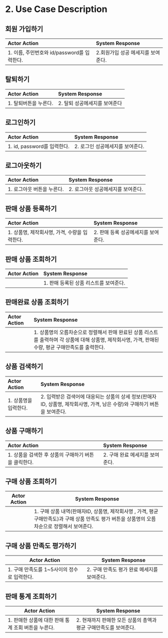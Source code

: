 # 2. Use Case Description

## 회원 가입하기

| Actor Action                                | System Response                    |
| :------------------------------------------ | :--------------------------------- |
| 1. 이름, 주민번호와 id/password를 입력한다. | 2.회원가입 성공 메세지를 보여준다. |

## 탈퇴하기

| Actor Action          | System Response               |
| :-------------------- | :---------------------------- |
| 1. 탈퇴버튼을 누른다. | 2. 탈퇴 성공메세지를 보여준다 |

## 로그인하기

| Actor Action                | System Response                  |
| :-------------------------- | :------------------------------- |
| 1. id, password를 입력한다. | 2. 로그인 성공메세지를 보여준다. |

## 로그아웃하기

| Actor Action               | System Response                    |
| :------------------------- | :--------------------------------- |
| 1. 로그아웃 버튼을 누른다. | 2. 로그아웃 성공메세지를 보여준다. |

## 판매 상품 등록하기

| Actor Action                                  | System Response                     |
| :-------------------------------------------- | :---------------------------------- |
| 1. 상품명, 제작회사명, 가격, 수량을 입력한다. | 2. 판매 등록 성공메세지를 보여준다. |

## 판매 상품 조회하기

| Actor Action | System Response                        |
| :----------- | :------------------------------------- |
|              | 1. 판매 등록된 상품 리스트를 보여준다. |

## 판매완료 상품 조회하기

| Actor Action | System Response                                                                                                                                        |
| :----------- | :----------------------------------------------------------------------------------------------------------------------------------------------------- |
|              | 1. 상품명의 오름차순으로 정렬해서 판매 완료된 상품 리스트를 출력하며 각 상품에 대해 상품명, 제작회사명, 가격, 판매된 수량, 평균 구매만족도를 출력한다. |

## 상품 검색하기

| Actor Action          | System Response                                                                                                           |
| :-------------------- | :------------------------------------------------------------------------------------------------------------------------ |
| 1. 상품명을 입력한다. | 2. 입력받은 검색어에 대응되는 상품의 상세 정보(판매자ID, 상품명, 제작회사명, 가격, 남은 수량)와 구매하기 버튼을 보여준다. |

## 상품 구매하기

| Actor Action                                         | System Response                 |
| :--------------------------------------------------- | :------------------------------ |
| 1. 상품을 검색한 후 상품의 구매하기 버튼을 클릭한다. | 2. 구매 완료 메세지를 보여준다. |

## 구매 상품 조회하기

| Actor Action | System Response                                                                                                                                 |
| ------------ | ----------------------------------------------------------------------------------------------------------------------------------------------- |
|              | 1. 구매 상품 내역(판매자ID, 상품명, 제작회사명 , 가격, 평균 구매만족도)과 구매 상품 만족도 평가 버튼을 상품명의 오름차순으로 정렬해서 보여준다. |

## 구매 상품 만족도 평가하기

| Actor Action                                | System Response                             |
| ------------------------------------------- | ------------------------------------------- |
| 1. 구매 만족도를 1~5사이의 정수로 입력한다. | 2. 구매 만족도 평가 완료 메세지를 보여준다. |

## 판매 통계 조회하기

| Actor Action                                        | System Response                                                   |
| --------------------------------------------------- | ----------------------------------------------------------------- |
| 1. 판매한 상품에 대한 판매 통계 조회 버튼을 누른다. | 2. 현재까지 판매한 모든 상품의 총액과 평균 구매만족도를 보여준다. |
